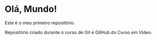# Olá, Mundo!
 Este é o meu primeiro repositório.

 Repositório criado durante o curso de Git e GitHub do Curso em Vídeo.
